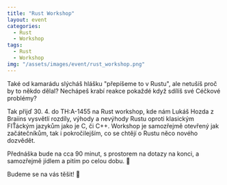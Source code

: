 ```yaml
---
title: "Rust Workshop"
layout: event
categories:
  - Rust
  - Workshop
tags:
  - Rust
  - Workshop
img: "/assets/images/event/rust_workshop.png"
---
```


Také od kamarádu slýcháš hlášku "přepíšeme to v Rustu", ale netušíš proč by to někdo dělal? Nechápeš krabí reakce pokaždé když sdílíš své Céčkové problémy? 

Tak přijď 30. 4. do TH:A-1455 na Rust workshop, kde nám Lukáš Hozda z Braiins vysvětlí rozdíly, výhody a nevýhody Rustu oproti klasickým FIŤáckým jazykům jako je C, či C++. Workshop je samozřejmě otevřený jak začátečníkům, tak i pokročilejším, co se chtějí o Rustu něco nového dozvědět.

Přednáška bude na cca 90 minut, s prostorem na dotazy na konci, a samozřejmě jídlem a pitím po celou dobu. 🍟

Budeme se na vás těšit! 🦀